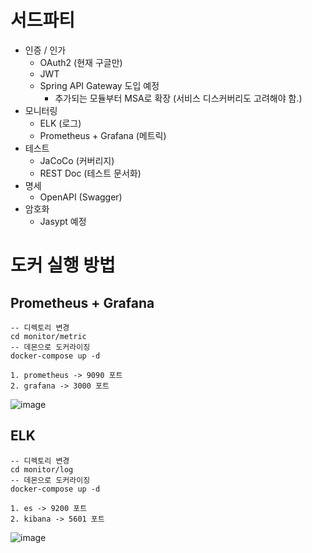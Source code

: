 # 서드파티
- 인증 / 인가
  - OAuth2 (현재 구글만)
  - JWT
  - Spring API Gateway 도입 예정
    - 추가되는 모듈부터 MSA로 확장 (서비스 디스커버리도 고려해야 함.)
- 모니터링
  - ELK (로그)
  - Prometheus + Grafana (메트릭)
- 테스트
  - JaCoCo (커버리지)
  - REST Doc (테스트 문서화)
- 명세
  - OpenAPI (Swagger)
- 암호화
  - Jasypt 예정

# 도커 실행 방법

## Prometheus + Grafana

```
-- 디렉토리 변경
cd monitor/metric
-- 데몬으로 도커라이징
docker-compose up -d

1. prometheus -> 9090 포트
2. grafana -> 3000 포트
```

![image](https://github.com/jekyllPark/boldpaws/assets/114489012/4601fa19-e115-4ed4-8c5a-65f182cb6ccf)


## ELK

```
-- 디렉토리 변경
cd monitor/log
-- 데몬으로 도커라이징
docker-compose up -d

1. es -> 9200 포트
2. kibana -> 5601 포트
```

![image](https://github.com/jekyllPark/boldpaws/assets/114489012/530b1b4b-071e-4aa4-8e38-11194e149d02)
